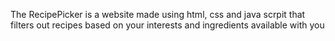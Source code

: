 The RecipePicker is a website made using html, css and java scrpit that filters out recipes based on your interests and ingredients available with you
